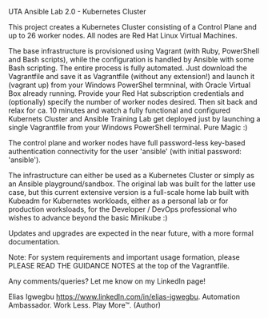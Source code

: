 UTA Ansible Lab 2.0 - Kubernetes Cluster

This project creates a Kubernetes Cluster consisting of a Control Plane and up to 26 worker nodes. All nodes are Red Hat Linux Virtual Machines.

The base infrastructure is provisioned using Vagrant (with Ruby, PowerShell and Bash scripts), while the configuration is handled by Ansible with some Bash scripting. The entire process is fully automated. Just download the Vagrantfile and save it as Vagrantfile (without any extension!) and launch it (vagrant up) from your Windows PowerShel termninal, with Oracle Virtual Box already running. Provide your Red Hat subscription credentials and (optionally) specify the number of worker nodes desired. Then sit back and relax for ca. 10 minutes and watch a fully functional and configured Kubernets Cluster and Ansible Training Lab get deployed just by launching a single Vagrantfile from your Windows PowerShell terminal. Pure Magic :)

The control plane and worker nodes have full password-less key-based authentication connectivity for the user 'ansible' (with initial password: 'ansible').

The infrastructure can either be used as a Kubernetes Cluster or simply as an Ansible playground/sandbox. The original lab was built for the latter use case, but this current extensive version is a full-scale home lab built with Kubeadm for Kubernetes workloads, either as a personal lab or for production worksloads, for the Developer / DevOps professional who wishes to advance beyond the basic Minikube :)

Updates and upgrades are expected in the near future, with a more formal documentation.

Note: For system requirements and important usage formation, please PLEASE READ THE GUIDANCE NOTES at the top of the Vagrantfile.

Any comments/queries? Let me know on my LinkedIn page!

Elias Igwegbu
https://www.linkedIn.com/in/elias-igwegbu.
Automation Ambassador. Work Less. Play More™.
(Author)
